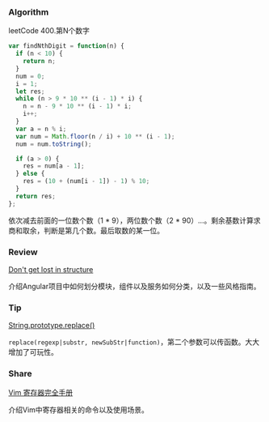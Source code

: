 ### Algorithm

leetCode 400.第N个数字

``` javascript
var findNthDigit = function(n) {
  if (n < 10) {
    return n;
  }
  num = 0;
  i = 1;
  let res;
  while (n > 9 * 10 ** (i - 1) * i) {
    n = n - 9 * 10 ** (i - 1) * i;
    i++;
  }
  var a = n % i;
  var num = Math.floor(n / i) + 10 ** (i - 1);
  num = num.toString();

  if (a > 0) {
    res = num[a - 1];
  } else {
    res = (10 + (num[i - 1]) - 1) % 10;
  }
  return res;
};
```

依次减去前面的一位数个数（1 \* 9），两位数个数（2 \* 90）...。剩余基数计算求商和取余，判断是第几个数。最后取数的某一位。

### Review

[Don't get lost in structure](https://webdave.de/blog/Dont_get_lost_in_structure)

介绍Angular项目中如何划分模块，组件以及服务如何分类，以及一些风格指南。

### Tip

[String.prototype.replace()](https://developer.mozilla.org/zh-CN/docs/Web/JavaScript/Reference/Global_Objects/String/replace)

`replace(regexp|substr, newSubStr|function)`，第二个参数可以传函数。大大增加了可玩性。

### Share

[Vim 寄存器完全手册](https://harttle.land/2016/07/25/vim-registers.html)

介绍Vim中寄存器相关的命令以及使用场景。
